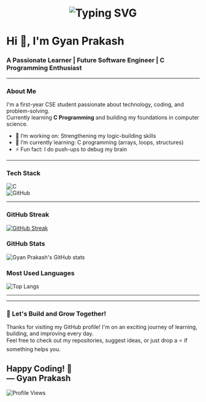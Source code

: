 <h1 align="center">
  <img src="https://readme-typing-svg.herokuapp.com?font=Fira+Code&size=30&duration=3000&pause=1000&color=00F700&center=true&vCenter=true&width=500&lines=👋+Hello+World!; welcome+to+my+GitHub+Profile!" alt="Typing SVG" />
</h1>


# Hi 👋, I'm Gyan Prakash  
### A Passionate Learner | Future Software Engineer | C Programming Enthusiast

---

### About Me  
I'm a first-year CSE student passionate about technology, coding, and problem-solving.  
Currently learning **C Programming** and building my foundations in computer science.

- 🔭 I’m working on: Strengthening my logic-building skills  
- 🌱 I’m currently learning: C programming (arrays, loops, structures)  
- ⚡ Fun fact: I do push-ups to debug my brain  

---

### Tech Stack  
![C](https://img.shields.io/badge/C-A8B9CC?style=flat&logo=c&logoColor=white)  
![GitHub](https://img.shields.io/badge/GitHub-100000?style=flat&logo=github&logoColor=white)

---
### GitHub Streak  
[![GitHub Streak](https://github-readme-streak-stats.herokuapp.com?user=gyan-prakash&theme=tokyonight&hide_border=false)](https://git.io/streak-stats)
### GitHub Stats  
![Gyan Prakash's GitHub stats](https://github-readme-stats.vercel.app/api?username=gyan-prakash-007&show_icons=true&theme=tokyonight)
### Most Used Languages  
![Top Langs](https://github-readme-stats.vercel.app/api/top-langs/?username=gyan-prakash-007&layout=compact&theme=tokyonight)

---
---

### 🚀 Let's Build and Grow Together!

Thanks for visiting my GitHub profile! I'm on an exciting journey of learning, building, and improving every day.  
Feel free to check out my repositories, suggest ideas, or just drop a ⭐️ if something helps you.

Happy Coding! 🙌  
— Gyan Prakash
---

![Profile Views](https://komarev.com/ghpvc/?username=gyan-prakash-007&label=Profile+Views&color=0e75b6&style=flat)

